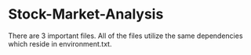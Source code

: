 # Stock-Market-Analysis

There are 3 important files. All of the files utilize the same dependencies which reside in environment.txt.
